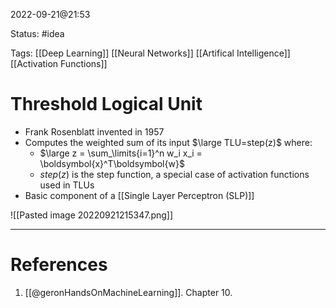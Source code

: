 2022-09-21@21:53

Status: #idea

Tags: [[Deep Learning]] [[Neural Networks]] [[Artifical Intelligence]] [[Activation Functions]]

# Threshold Logical Unit
* Frank Rosenblatt invented in 1957
* Computes the weighted sum of its input $\large TLU=step(z)$ where:
	* $\large z = \sum_\limits{i=1}^n w_i x_i = \boldsymbol{x}^T\boldsymbol{w}$
	* $step(z)$ is the step function, a special case of activation functions used in TLUs
* Basic component of a [[Single Layer Perceptron (SLP)]]

![[Pasted image 20220921215347.png]]





---
# References
1. [[@geronHandsOnMachineLearning]]. Chapter 10.